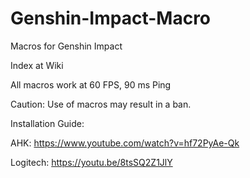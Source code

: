 # Genshin-Impact-Macro
Macros for Genshin Impact

Index at Wiki

All macros work at 60 FPS, 90 ms Ping

Caution: Use of macros may result in a ban.

Installation Guide:

  AHK: https://www.youtube.com/watch?v=hf72PyAe-Qk

  Logitech: https://youtu.be/8tsSQ2Z1JlY
